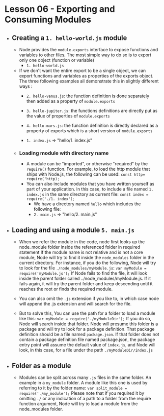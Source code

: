 # Lesson 06 - Exporting and Consuming Modules
- ## Creating a `1. hello-world.js` module
    - Node provides the `module.exports` interface to expose functions and variables to other files. The most simple way to do so is to export only one object (function or variable) 
        - `1. hello-world.js`
    - If we don't want the entire export to be a single object, we can export functions and variables as properties of the exports object. The three following examples all demonstrate this in slightly different ways :
        - `2. hello-venus.js`: the function definition is done separately then added as a property of `module.exports`
        - `3. hello-jupiter.js`: the functions definitions are directly put as the value of properties of `module.exports`
        - `4. hello-mars.js`: the function definition is directly declared as a property of exports which is a short version of `module.exports`

        - `1. index.js` => "hello/1. index.js"
    - ### Loading module with directory name
        - A module can be "imported", or otherwise "required" by the `require()` function. For example, to load the http module that ships with Node.js, the following can be used: `const http= require('http);`
        - You can also include modules that you have written yourself as part of your application. In this case, to include a file named `1. index.js` in the same directory as current file: `const index = require('./1. index');`
            - We have a directory named `hello` which includes the following file:
            - `2. main.js` => "hello/2. main.js"
- ## Loading and using a module `5. main.js`
    - When we refer the module in the code, node first looks up the node_module folder inside the referenced folder in required statement If the module name is not relative and is not a core module, Node will try to find it inside the `node_modules` folder in the current directory. For instance, if you do the following, Node will try to look for the file `./node_modules/myModule.js`: `var myModule = require('myModule.js');` If Node fails to find the file, it will look inside the parent folder called ../node_modules/myModule.js. If it fails again, it will try the parent folder and keep descending until it reaches the root or finds the required module.
    - You can also omit the `.js` extension if you like to, in which case node will append the .js extension and will search for the file.

    - But to solve this, You can use the path for a folder to load a module like this: `var myModule = require('./myModuleDir');` If you do so, Node will search inside that folder. Node will presume this folder is a package and will try to look for a package definition. That package definition should be a file named `package.json`. If that folder does not contain a package definition file named package.json, the package entry point will assume the default value of `index.js`, and Node will look, in this case, for a file under the path `./myModuleDir/index.js`
- ## Folder as a module
    - Modules can be split across many `.js` files in the same folder. An example in a `my_module` folder. A module like this one is used by referring to it by the folder name: `var split_module = require('./my_module');` Please note that if you required it by omitting `./` or any indication of a path to a folder from the require function argument, Node will try to load a module from the node_modules folder.